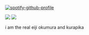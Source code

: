 [![spotify-github-profile](https://spotify-github-profile.kittinanx.com/api/view?uid=wjdes5kajmt1gqhbzctuzbgid&cover_image=true&theme=natemoo-re&show_offline=false&background_color=121212&interchange=true&bar_color=53b14f&bar_color_cover=false)](https://github.com/kittinan/spotify-github-profile) 

![](https://64.media.tumblr.com/51e9e91adc1ecfe51fd27a0a5c2a6442/edd1306620b10633-d1/s100x200/1c918a05f29678e7d3374ccedba48247316376c2.pnj) ![](https://64.media.tumblr.com/46cbb049d84ddf122305060cf9117482/d22458902aa4b3ef-12/s100x200/972bced765094d4a46df241d13e76d705cb67010.pnj)

i am the real eiji okumura and kurapika 
